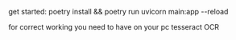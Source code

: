 get started: poetry install && poetry run uvicorn main:app --reload

for correct working you need to have on your pc tesseract OCR